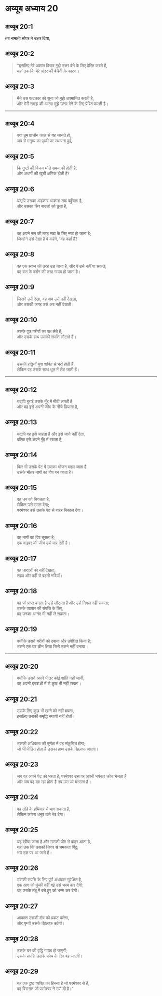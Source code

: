 # अय्यूब अध्याय 20

## अय्यूब 20:1

तब नामाती सोपर ने उत्तर दिया,

## अय्यूब 20:2

> "इसलिए मेरे अशांत विचार मुझे उत्तर देने के लिए प्रेरित करते हैं,  
> यहां तक कि मेरे अंदर की बेचैनी के कारण।

## अय्यूब 20:3

> मैंने उस फटकार को सुना जो मुझे अपमानित करती है,  
> और मेरी समझ की आत्मा मुझे उत्तर देने के लिए प्रेरित करती है।

---

## अय्यूब 20:4

> क्या तुम प्राचीन काल से यह जानते हो,  
> जब से मनुष्य का पृथ्वी पर स्थापना हुई,

## अय्यूब 20:5

> कि दुष्टों की विजय थोड़े समय की होती है,  
> और अधर्मी की खुशी क्षणिक होती है?

## अय्यूब 20:6

> यद्यपि उसका अहंकार आकाश तक पहुँचता है,  
> और उसका सिर बादलों को छूता है,

## अय्यूब 20:7

> वह अपने मल की तरह सदा के लिए नष्ट हो जाता है;  
> जिन्होंने उसे देखा है वे कहेंगे, 'वह कहाँ है?'

## अय्यूब 20:8

> वह एक स्वप्न की तरह उड़ जाता है, और वे उसे नहीं पा सकते;  
> वह रात के दर्शन की तरह गायब हो जाता है।

## अय्यूब 20:9

> जिसने उसे देखा, वह अब उसे नहीं देखता,  
> और उसकी जगह उसे अब नहीं देखती।

## अय्यूब 20:10

> उसके पुत्र गरीबों का पक्ष लेते हैं,  
> और उसके हाथ उसकी संपत्ति लौटाते हैं।

## अय्यूब 20:11

> उसकी हड्डियाँ युवा शक्ति से भरी होती हैं,  
> लेकिन वह उसके साथ धूल में लेट जाती हैं।

---

## अय्यूब 20:12

> यद्यपि बुराई उसके मुँह में मीठी लगती है  
> और वह इसे अपनी जीभ के नीचे छिपाता है,

## अय्यूब 20:13

> यद्यपि वह इसे चाहता है और इसे जाने नहीं देता,  
> बल्कि इसे अपने मुँह में रखता है,

## अय्यूब 20:14

> फिर भी उसके पेट में उसका भोजन बदल जाता है  
> उसके भीतर नागों का विष बन जाता है।

## अय्यूब 20:15

> वह धन को निगलता है,  
> लेकिन उसे उगल देगा;  
> परमेश्वर उसे उसके पेट से बाहर निकाल देगा।

## अय्यूब 20:16

> वह नागों का विष चूसता है;  
> एक वाइपर की जीभ उसे मार देती है।

## अय्यूब 20:17

> वह धाराओं को नहीं देखता,  
> शहद और दही से बहती नदियाँ।

## अय्यूब 20:18

> वह जो प्राप्त करता है उसे लौटाता है और उसे निगल नहीं सकता;  
> उसके व्यापार की संपत्ति के लिए,  
> वह उनका आनंद भी नहीं ले सकता।

## अय्यूब 20:19

> क्योंकि उसने गरीबों को दबाया और उपेक्षित किया है;  
> उसने एक घर छीन लिया जिसे उसने नहीं बनाया।

---

## अय्यूब 20:20

> क्योंकि उसने अपने भीतर कोई शांति नहीं जानी,  
> वह अपनी इच्छाओं में से कुछ भी नहीं रखता।

## अय्यूब 20:21

> उसके लिए कुछ भी खाने को नहीं बचता,  
> इसलिए उसकी समृद्धि स्थायी नहीं होती।

## अय्यूब 20:22

> उसकी अधिकता की पूर्णता में वह संकुचित होगा;  
> जो भी पीड़ित होता है उसका हाथ उसके खिलाफ आएगा।

## अय्यूब 20:23

> जब वह अपने पेट को भरता है, परमेश्वर उस पर अपनी भयंकर क्रोध भेजता है  
> और जब वह खा रहा होता है तब उस पर बरसता है।

## अय्यूब 20:24

> वह लोहे के हथियार से भाग सकता है,  
> लेकिन कांस्य धनुष उसे भेद देगा।

## अय्यूब 20:25

> यह खींचा जाता है और उसकी पीठ से बाहर आता है,  
> यहां तक कि उसकी जिगर से चमकता बिंदु;  
> भय उस पर आ जाते हैं।

## अय्यूब 20:26

> उसकी संपत्ति के लिए पूर्ण अंधकार सुरक्षित है,  
> एक आग जो फूंकी नहीं गई उसे भस्म कर देगी;  
> यह उसके तंबू में बचे हुए को भस्म कर देगी।

## अय्यूब 20:27

> आकाश उसकी दोष को प्रकट करेगा,  
> और पृथ्वी उसके खिलाफ उठेगी।

## अय्यूब 20:28

> उसके घर की वृद्धि गायब हो जाएगी;  
> उसके संपत्ति उसके क्रोध के दिन बह जाएगी।

## अय्यूब 20:29

> यह एक दुष्ट व्यक्ति का हिस्सा है जो परमेश्वर से है,  
> वह विरासत जो परमेश्वर ने उसे दी है।"
